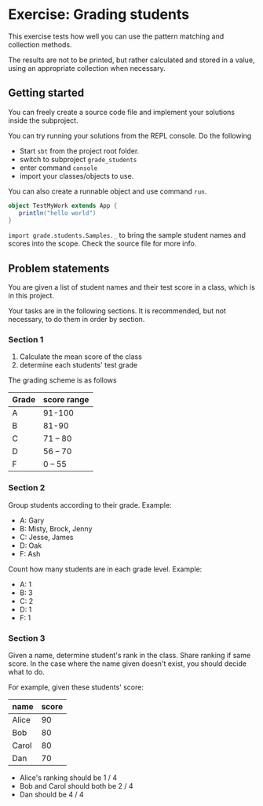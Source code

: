 # Exercise: Grading students
This exercise tests how well you can use the pattern matching and collection methods.

The results are not to be printed, but rather calculated and stored in a value, using an appropriate collection when necessary.

## Getting started

You can freely create a source code file and implement your solutions inside the subproject.

You can try running your solutions from the REPL console. Do the following 

* Start `sbt` from the project root folder.
* switch to subproject `grade_students`
* enter command `console`
* import your classes/objects to use.

You can also create a runnable object and use command `run`.
```scala
object TestMyWork extends App {
   println("hello world") 
}
```

`import grade.students.Samples._` to bring the sample student names and scores into the scope. Check the source file for more info.

## Problem statements
You are given a list of student names and their test score in a class, which is in this project.

Your tasks are in the following sections. It is recommended, but not necessary, to do them in order by section.

### Section 1
1. Calculate the mean score of the class
2. determine each students' test grade

The grading scheme is as follows

| Grade | score range |
|-------|-------------|
| A     | 91-100      |
| B     | 81-90       |
| C     | 71 – 80     |
| D     | 56 – 70     |
| F     | 0 – 55      |

### Section 2
Group students according to their grade. Example:

* A: Gary
* B: Misty, Brock, Jenny
* C: Jesse, James
* D: Oak
* F: Ash

Count how many students are in each grade level. Example:

* A: 1
* B: 3
* C: 2
* D: 1
* F: 1

### Section 3

Given a name, determine student's rank in the class. Share ranking if same score. In the case where the name given doesn't exist, you should decide what to do.

For example, given these students' score:

|  name | score |
|-------|-------|
| Alice |    90 |
| Bob   |    80 |
| Carol |    80 |
| Dan   |    70 |

* Alice's ranking should be 1 / 4
* Bob and Carol should both be 2 / 4
* Dan should be 4 / 4
